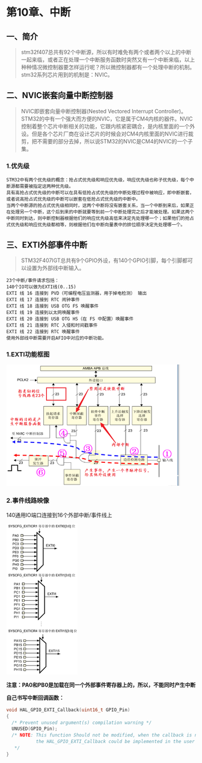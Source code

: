 # 第10章、中断

## 一、简介

> stm32f407总共有92个中断源，所以有时难免有两个或者两个以上的中断一起来临，或者正在处理一个中断服务函数时突然又有一个中断来临，以上种种情况微控制器要怎样运行呢？所以微控制器都有一个处理中断的机制。stm32系列芯片用到的机制是：NVIC。

## 二、NVIC嵌套向量中断控制器

> NVIC即嵌套向量中断控制器(Nested Vectored Interrupt Controller)。STM32的中有一个强大而方便的NVIC，它是属于CM4内核的器件。NVIC 控制着整个芯片中断相关的功能，它跟内核紧密耦合，是内核里面的一个外设。但是各个芯片厂商在设计芯片的时候会对CM4内核里面的NVIC进行裁剪，把不需要的部分去掉，所以说STM32的NVIC是CM4的NVIC的一个子集。

### 1.优先级

```
STM32中有两个优先级的概念：抢占式优先级和响应优先级，响应优先级也称子优先级，每个中断源都需要被指定这两种优先级。
具有高抢占式优先级的中断可以在具有低抢占式优先级的中断处理过程中被响应，即中断嵌套，或者说高抢占式优先级的中断可以嵌套在低抢占式优先级的中断中。
当两个中断源的抢占式优先级相同时，这两个中断将没有嵌套关系，当一个中断到来后，如果正在处理另一个中断，这个后到来的中断就要等到前一个中断处理完之后才能被处理。如果这两个中断同时到达，则中断控制器根据他们的响应优先级高低来决定先处理哪一个；如果他们的抢占式优先级和响应优先级都相等，则根据他们在中断向量表中的排位顺序决定先处理哪一个。
```

## 三、EXTI外部事件中断

> STM32F407IGT总共有9个GPIO外设，有140个GPIO引脚，每个引脚都可以设置为外部线中断输入。

```
23个中断/事件请求包括：
140个IO可以做为EXTI线(0..15)
EXTI 线 16 连接到 PVD（可编程电压监测器，用于掉电检测） 输出
EXTI 线 17 连接到 RTC 闹钟事件
EXTI 线 18 连接到 USB OTG FS 唤醒事件
EXTI 线 19 连接到以太网唤醒事件
EXTI 线 20 连接到 USB OTG HS（在 FS 中配置）唤醒事件
EXTI 线 21 连接到 RTC 入侵和时间戳事件
EXTI 线 22 连接到 RTC 唤醒事件
使用外部线中断需要开启AFIO中对应的中断功能。
```

### 1.EXTI功能框图

<img src="img\1.png" style="zoom:67%;" />

### 2.事件线路映像

140通用IO端口连接到16个外部中断/事件线上

<img src="img\2.png" style="zoom:67%;" />

**注意：PA0和PB0是加载在同一个外部事件寄存器上的，所以，不能同时产生中断**

**自己书写中断回调函数：**

```C
void HAL_GPIO_EXTI_Callback(uint16_t GPIO_Pin)
{
  /* Prevent unused argument(s) compilation warning */
  UNUSED(GPIO_Pin);
  /* NOTE: This function Should not be modified, when the callback is needed,
           the HAL_GPIO_EXTI_Callback could be implemented in the user file
   */
}
```

